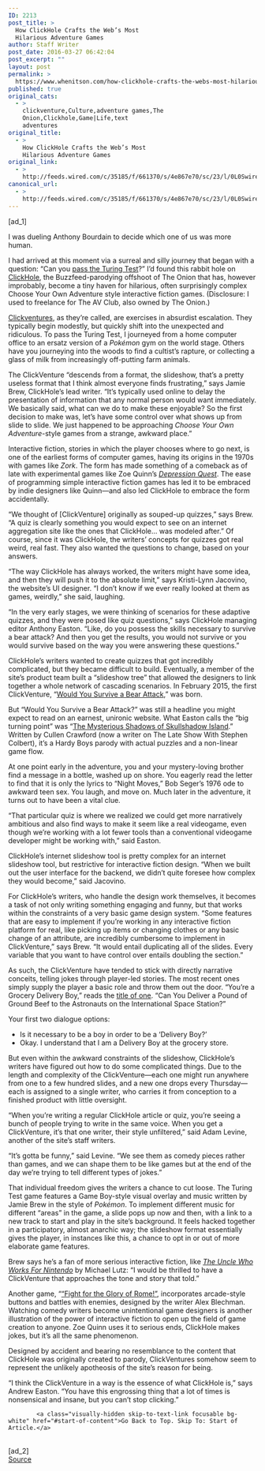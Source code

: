 ```yaml
---
ID: 2213
post_title: >
  How ClickHole Crafts the Web’s Most
  Hilarious Adventure Games
author: Staff Writer
post_date: 2016-03-27 06:42:04
post_excerpt: ""
layout: post
permalink: >
  https://www.whenitson.com/how-clickhole-crafts-the-webs-most-hilarious-adventure-games/
published: true
original_cats:
  - >
    clickventure,Culture,adventure games,The
    Onion,Clickhole,Game|Life,text
    adventures
original_title:
  - >
    How ClickHole Crafts the Web’s Most
    Hilarious Adventure Games
original_link:
  - >
    http://feeds.wired.com/c/35185/f/661370/s/4e867e70/sc/23/l/0L0Swired0N0C20A160C0A30Cclickhole0Eadventure0Egames0C/story01.htm
canonical_url:
  - >
    http://feeds.wired.com/c/35185/f/661370/s/4e867e70/sc/23/l/0L0Swired0N0C20A160C0A30Cclickhole0Eadventure0Egames0C/story01.htm
---
```

 [ad_1]
<br><div id=""><p>I was dueling Anthony Bourdain to decide which one of us was more human. </p>
<p>I had arrived at this moment via a surreal and silly journey that began with a question: “Can you <a href="http://www.clickhole.com/clickventure/youre-computer-can-you-pass-turing-test-4009" target="_blank">pass the Turing Test</a>?” I’d found this rabbit hole on <a href="http://www.clickhole.com" target="_blank">ClickHole</a>, the Buzzfeed-parodying offshoot of The Onion that has, however improbably, become a tiny haven for hilarious, often surprisingly complex Choose Your Own Adventure style interactive fiction games. (Disclosure: I used to freelance for The AV Club, also owned by The Onion.)</p>
<p><a href="http://www.clickhole.com/features/clickventure/?page=1">Clickventures</a>, as they’re called, are exercises in absurdist escalation. They typically begin modestly, but quickly shift into the unexpected and ridiculous. To pass the Turing Test, I journeyed from a home computer office to an ersatz version of a <em>Pokémon</em> gym on the world stage. Others have you journeying into the woods to find a cultist’s rapture, or collecting a glass of milk from increasingly off-putting farm animals.</p>
<p>The ClickVenture “descends from a format, the slideshow, that’s a pretty useless format that I think almost everyone finds frustrating,” says Jamie Brew, ClickHole’s lead writer. “It’s typically used online to delay the presentation of information that any normal person would want immediately. We basically said, what can we do to make these enjoyable? So the first decision to make was, let’s have some control over what shows up from slide to slide. We just happened to be approaching <em>Choose Your Own Adventure</em>-style games from a strange, awkward place.”</p>
<p>Interactive fiction, stories in which the player chooses where to go next, is one of the earliest forms of computer games, having its origins in the 1970s with games like <em>Zork</em>. The form has made something of a comeback as of late with experimental games like Zoe Quinn’s <a href="http://www.depressionquest.com/" target="_blank"><em>Depression Quest</em></a>. The ease of programming simple interactive fiction games has led it to be embraced by indie designers like Quinn—and also led ClickHole to embrace the form accidentally.</p>
<p>“We thought of [ClickVenture] originally as souped-up quizzes,” says Brew. “A quiz is clearly something you would expect to see on an internet aggregation site like the ones that ClickHole… was modeled after.” Of course, since it was ClickHole, the writers’ concepts for quizzes got real weird, real fast. They also wanted the questions to change, based on your answers.</p>
<p>“The way ClickHole has always worked, the writers might have some idea, and then they will push it to the absolute limit,” says Kristi-Lynn Jacovino, the website’s UI designer. “I don’t know if we ever really looked at them as games, weirdly,” she said, laughing.</p>
<p>“In the very early stages, we were thinking of scenarios for these adaptive quizzes, and they were posed like quiz questions,” says ClickHole managing editor Anthony Easton. “Like, do you possess the skills necessary to survive a bear attack? And then you get the results, you would not survive or you would survive based on the way you were answering these questions.”</p>
<p>ClickHole’s writers wanted to create quizzes that got incredibly complicated, but they became difficult to build. Eventually, a member of the site’s product team built a “slideshow tree” that allowed the designers to link together a whole network of cascading scenarios. In February 2015, the first ClickVenture, “<a href="http://www.clickhole.com/clickventure/would-you-survive-bear-attack-1230" target="_blank">Would You Survive a Bear Attack</a>,” was born.</p>
<p>But “Would You Survive a Bear Attack?” was still a headline you might expect to read on an earnest, unironic website. What Easton calls the “big turning point” was “<a href="http://www.clickhole.com/clickventure/mysterious-shadows-skullshadow-island-1880" target="_blank">The Mysterious Shadows of Skullshadow Island</a>.” Written by Cullen Crawford (now a writer on The Late Show With Stephen Colbert), it’s a Hardy Boys parody with actual puzzles and a non-linear game flow. </p>
<p>At one point early in the adventure, you and your mystery-loving brother find a message in a bottle, washed up on shore. You eagerly read the letter to find that it is only the lyrics to “Night Moves,” Bob Seger’s 1976 ode to awkward teen sex. You laugh, and move on. Much later in the adventure, it turns out to have been a vital clue.</p>
<p>“That particular quiz is where we realized we could get more narratively ambitious and also find ways to make it seem like a real videogame, even though we’re working with a lot fewer tools than a conventional videogame developer might be working with,” said Easton.</p>
<p>ClickHole’s internet slideshow tool is pretty complex for an internet slideshow tool, but restrictive for interactive fiction design. “When we built out the user interface for the backend, we didn’t quite foresee how complex they would become,” said Jacovino.</p>
<p>For ClickHole’s writers, who handle the design work themselves, it becomes a task of not only writing something engaging and funny, but that works within the constraints of a very basic game design system. “Some features that are easy to implement if you’re working in any interactive fiction platform for real, like picking up items or changing clothes or any basic change of an attribute, are incredibly cumbersome to implement in ClickVenture,” says Brew. “It would entail duplicating all of the slides. Every variable that you want to have control over entails doubling the section.” </p>
<p>As such, the ClickVenture have tended to stick with directly narrative conceits, telling jokes through player-led stories. The most recent ones simply supply the player a basic role and throw them out the door. “You’re a Grocery Delivery Boy,” reads the <a href="http://www.clickhole.com/clickventure/youre-grocery-store-delivery-boy-can-you-deliver-p-4036">title of one</a>. “Can You Deliver a Pound of Ground Beef to the Astronauts on the International Space Station?”</p>
<p>Your first two dialogue options:</p>
<ul><li>Is it necessary to be a boy in order to be a ‘Delivery Boy?’</li>
<li>Okay. I understand that I am a Delivery Boy at the grocery store.</li>
</ul><p>But even within the awkward constraints of the slideshow, ClickHole’s writers have figured out how to do some complicated things. Due to the length and complexity of the ClickVenture—each one might run anywhere from one to a few hundred slides, and a new one drops every Thursday—each is assigned to a single writer, who carries it from conception to a finished product with little oversight. </p>
<p>“When you’re writing a regular ClickHole article or quiz, you’re seeing a bunch of people trying to write in the same voice. When you get a ClickVenture, it’s that one writer, their style unfiltered,” said Adam Levine, another of the site’s staff writers. </p>
<p>“It’s gotta be funny,” said Levine. “We see them as comedy pieces rather than games, and we can shape them to be like games but at the end of the day we’re trying to tell different types of jokes.”</p>
<p>That individual freedom gives the writers a chance to cut loose. The Turing Test game features a Game Boy-style visual overlay and music written by Jamie Brew in the style of <em>Pokémon</em>. To implement different music for different “areas” in the game, a slide pops up now and then, with a link to a new track to start and play in the site’s background. It feels hacked together in a participatory, almost anarchic way; the slideshow format essentially gives the player, in instances like this, a chance to opt in or out of more elaborate game features. </p>
<p>Brew says he’s a fan of more serious interactive fiction, like <a href="http://www.wired.com/2014/10/uncle-who-works-for-nintendo/" target="_blank"><em>The Uncle Who Works For Nintendo</em></a> by Michael Lutz: “I would be thrilled to have a ClickVenture that approaches the tone and story that told.”</p>
<p>Another game, “<a href="http://www.clickhole.com/clickventure/fight-glory-rome-2096">“Fight for the Glory of Rome!”</a>, incorporates arcade-style buttons and battles with enemies, designed by the writer Alex Blechman. Watching comedy writers become unintentional game designers is another illustration of the power of interactive fiction to open up the field of game creation to anyone. Zoe Quinn uses it to serious ends, ClickHole makes jokes, but it’s all the same phenomenon.</p>
<p>Designed by accident and bearing no resemblance to the content that ClickHole was originally created to parody, ClickVentures somehow seem to represent the unlikely apotheosis of the site’s reason for being.</p>
<p>“I think the ClickVenture in a way is the essence of what ClickHole is,” says Andrew Easton. “You have this engrossing thing that a lot of times is nonsensical and insane, but you can’t stop clicking.”</p>

			<a class="visually-hidden skip-to-text-link focusable bg-white" href="#start-of-content">Go Back to Top. Skip To: Start of Article.</a>

			
</div>
<br>[ad_2]
<br><a href="http://feeds.wired.com/c/35185/f/661370/s/4e867e70/sc/23/l/0L0Swired0N0C20A160C0A30Cclickhole0Eadventure0Egames0C/story01.htm">Source </a>